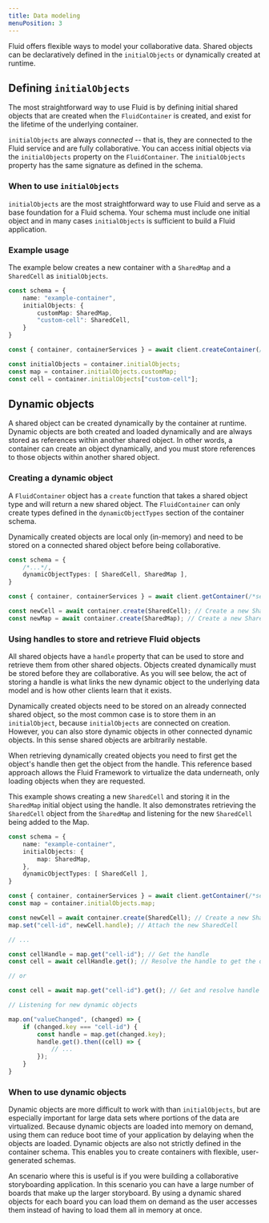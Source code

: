 ```yaml
---
title: Data modeling
menuPosition: 3
---
```


Fluid offers flexible ways to model your collaborative data. Shared objects can be declaratively defined in the `initialObjects` or dynamically created at runtime.

## Defining `initialObjects`

The most straightforward way to use Fluid is by defining initial shared objects that are created when the `FluidContainer` is created, and exist for the lifetime of the underlying container.

`initialObjects` are always _connected_ -- that is, they are connected to the Fluid service and are fully collaborative. You can access initial objects via the `initialObjects` property on the `FluidContainer`. The `initialObjects` property has the same signature as defined in the schema.

### When to use `initialObjects`

`initialObjects` are the most straightforward way to use Fluid and serve as a base foundation for a Fluid schema. Your schema must include one initial object and in many cases `initialObjects` is sufficient to build a Fluid application.

### Example usage

The example below creates a new container with a `SharedMap` and a `SharedCell` as `initialObjects`.

```typescript
const schema = {
    name: "example-container",
    initialObjects: {
        customMap: SharedMap,
        "custom-cell": SharedCell,
    }
}

const { container, containerServices } = await client.createContainer(/*service config*/, schema);

const initialObjects = container.initialObjects;
const map = container.initialObjects.customMap;
const cell = container.initialObjects["custom-cell"];
```

## Dynamic objects

A shared object can be created dynamically by the container at runtime. Dynamic objects are both created and loaded dynamically and are always stored as references within another shared object. In other words, a container can create an object dynamically, and you must store references to those objects within another shared object.

### Creating a dynamic object

A `FluidContainer` object has a `create` function that takes a shared object type and will return a new shared object. The `FluidContainer` can only create types defined in the `dynamicObjectTypes` section of the container schema. 

Dynamically created objects are local only (in-memory) and need to be stored on a connected shared object before being collaborative.

```typescript
const schema = {
    /*...*/,
    dynamicObjectTypes: [ SharedCell, SharedMap ],
}

const { container, containerServices } = await client.getContainer(/*service config*/, schema);

const newCell = await container.create(SharedCell); // Create a new SharedCell
const newMap = await container.create(SharedMap); // Create a new SharedMap
```

### Using handles to store and retrieve Fluid objects

All shared objects have a `handle` property that can be used to store and retrieve them from other shared objects. Objects created dynamically must be stored before they are collaborative. As you will see below, the act of storing a handle is what links the new dynamic object to the underlying data model and is how other clients learn that it exists.

Dynamically created objects need to be stored on an already connected shared object, so the most common case is to store them in an `initialObject`, because `initialObjects` are connected on creation. However, you can also store dynamic objects in other connected dynamic objects. In this sense shared objects are arbitrarily nestable.

When retrieving dynamically created objects you need to first get the object's handle then get the object from the handle. This reference based approach allows the Fluid Framework to virtualize the data underneath, only loading objects when they are requested.

This example shows creating a new `SharedCell` and storing it in the `SharedMap` initial object using the handle. It also demonstrates retrieving the `SharedCell` object from the `SharedMap` and listening for the new `SharedCell` being added to the Map.

```typescript
const schema = {
    name: "example-container",
    initialObjects: {
        map: SharedMap,
    },
    dynamicObjectTypes: [ SharedCell ],
}

const { container, containerServices } = await client.getContainer(/*service config*/, schema);
const map = container.initialObjects.map;

const newCell = await container.create(SharedCell); // Create a new SharedCell
map.set("cell-id", newCell.handle); // Attach the new SharedCell 

// ...

const cellHandle = map.get("cell-id"); // Get the handle
const cell = await cellHandle.get(); // Resolve the handle to get the object

// or

const cell = await map.get("cell-id").get(); // Get and resolve handle

// Listening for new dynamic objects

map.on("valueChanged", (changed) => {
    if (changed.key === "cell-id") {
        const handle = map.get(changed.key);
        handle.get().then((cell) => {
            // ...
        });
    }
}

```

### When to use dynamic objects
 
Dynamic objects are more difficult to work with than `initialObjects`, but are especially important for large data sets where portions of the data are virtualized. Because dynamic objects are loaded into memory on demand, using them can reduce boot time of your application by delaying when the objects are loaded. Dynamic objects are also not strictly defined in the container schema. This enables you to create containers with flexible, user-generated schemas.

An scenario where this is useful is if you were building a collaborative storyboarding application. In this scenario you can have a large number of boards that make up the larger storyboard. By using a dynamic shared objects for each board you can load them on demand as the user accesses them instead of having to load them all in memory at once.
